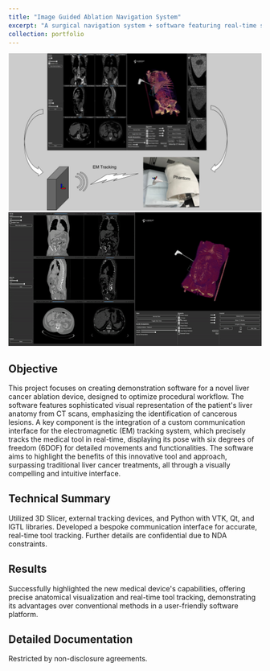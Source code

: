 ```yaml
---
title: "Image Guided Ablation Navigation System"
excerpt: "A surgical navigation system + software featuring real-time surgical tool tracking and anatomy visualization.<br/><img src='/images/navdemo.gif' width=500>"
collection: portfolio
---
```


<img src='/images/portflio_img_image_guided_ablation_nav_system.jpg' width=800>

<img src='/images/navdemo.gif' width=800>

## Objective
This project focuses on creating demonstration software for a novel liver cancer ablation device, designed to optimize procedural workflow. The software features sophisticated visual representation of the patient's liver anatomy from CT scans, emphasizing the identification of cancerous lesions. A key component is the integration of a custom communication interface for the electromagnetic (EM) tracking system, which precisely tracks the medical tool in real-time, displaying its pose with six degrees of freedom (6DOF) for detailed movements and functionalities. The software aims to highlight the benefits of this innovative tool and approach, surpassing traditional liver cancer treatments, all through a visually compelling and intuitive interface.

## Technical Summary
Utilized 3D Slicer, external tracking devices, and Python with VTK, Qt, and IGTL libraries. Developed a bespoke communication interface for accurate, real-time tool tracking. Further details are confidential due to NDA constraints.

## Results
Successfully highlighted the new medical device's capabilities, offering precise anatomical visualization and real-time tool tracking, demonstrating its advantages over conventional methods in a user-friendly software platform.

## Detailed Documentation
Restricted by non-disclosure agreements.

